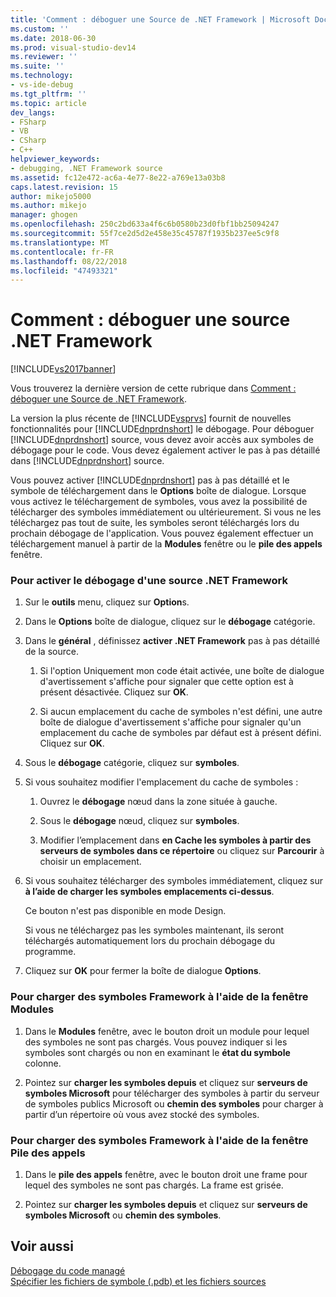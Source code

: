 ```yaml
---
title: 'Comment : déboguer une Source de .NET Framework | Microsoft Docs'
ms.custom: ''
ms.date: 2018-06-30
ms.prod: visual-studio-dev14
ms.reviewer: ''
ms.suite: ''
ms.technology:
- vs-ide-debug
ms.tgt_pltfrm: ''
ms.topic: article
dev_langs:
- FSharp
- VB
- CSharp
- C++
helpviewer_keywords:
- debugging, .NET Framework source
ms.assetid: fc12e472-ac6a-4e77-8e22-a769e13a03b8
caps.latest.revision: 15
author: mikejo5000
ms.author: mikejo
manager: ghogen
ms.openlocfilehash: 250c2bd633a4f6c6b0580b23d0fbf1bb25094247
ms.sourcegitcommit: 55f7ce2d5d2e458e35c45787f1935b237ee5c9f8
ms.translationtype: MT
ms.contentlocale: fr-FR
ms.lasthandoff: 08/22/2018
ms.locfileid: "47493321"
---
```

# <a name="how-to-debug-net-framework-source"></a>Comment : déboguer une source .NET Framework
[!INCLUDE[vs2017banner](../includes/vs2017banner.md)]

Vous trouverez la dernière version de cette rubrique dans [Comment : déboguer une Source de .NET Framework](https://docs.microsoft.com/visualstudio/debugger/how-to-debug-dotnet-framework-source).  
  
La version la plus récente de [!INCLUDE[vsprvs](../includes/vsprvs-md.md)] fournit de nouvelles fonctionnalités pour [!INCLUDE[dnprdnshort](../includes/dnprdnshort-md.md)] le débogage. Pour déboguer [!INCLUDE[dnprdnshort](../includes/dnprdnshort-md.md)] source, vous devez avoir accès aux symboles de débogage pour le code. Vous devez également activer le pas à pas détaillé dans [!INCLUDE[dnprdnshort](../includes/dnprdnshort-md.md)] source.  
  
 Vous pouvez activer [!INCLUDE[dnprdnshort](../includes/dnprdnshort-md.md)] pas à pas détaillé et le symbole de téléchargement dans le **Options** boîte de dialogue. Lorsque vous activez le téléchargement de symboles, vous avez la possibilité de télécharger des symboles immédiatement ou ultérieurement. Si vous ne les téléchargez pas tout de suite, les symboles seront téléchargés lors du prochain débogage de l'application. Vous pouvez également effectuer un téléchargement manuel à partir de la **Modules** fenêtre ou le **pile des appels** fenêtre.  
  
### <a name="to-enable-net-framework-source-debugging"></a>Pour activer le débogage d'une source .NET Framework  
  
1.  Sur le **outils** menu, cliquez sur **Option**s.  
  
2.  Dans le **Options** boîte de dialogue, cliquez sur le **débogage** catégorie.  
  
3.  Dans le **général** , définissez **activer .NET Framework** pas à pas détaillé de la source.  
  
    1.  Si l'option Uniquement mon code était activée, une boîte de dialogue d'avertissement s'affiche pour signaler que cette option est à présent désactivée. Cliquez sur **OK**.  
  
    2.  Si aucun emplacement du cache de symboles n'est défini, une autre boîte de dialogue d'avertissement s'affiche pour signaler qu'un emplacement du cache de symboles par défaut est à présent défini. Cliquez sur **OK**.  
  
4.  Sous le **débogage** catégorie, cliquez sur **symboles**.  
  
5.  Si vous souhaitez modifier l'emplacement du cache de symboles :  
  
    1.  Ouvrez le **débogage** nœud dans la zone située à gauche.  
  
    2.  Sous le **débogage** nœud, cliquez sur **symboles**.  
  
    3.  Modifier l’emplacement dans **en Cache les symboles à partir des serveurs de symboles dans ce répertoire** ou cliquez sur **Parcourir** à choisir un emplacement.  
  
6.  Si vous souhaitez télécharger des symboles immédiatement, cliquez sur **à l’aide de charger les symboles emplacements ci-dessus**.  
  
     Ce bouton n'est pas disponible en mode Design.  
  
     Si vous ne téléchargez pas les symboles maintenant, ils seront téléchargés automatiquement lors du prochain débogage du programme.  
  
7.  Cliquez sur **OK** pour fermer la boîte de dialogue **Options**.  
  
### <a name="to-load-framework-symbols-using-the-modules-window"></a>Pour charger des symboles Framework à l'aide de la fenêtre Modules  
  
1.  Dans le **Modules** fenêtre, avec le bouton droit un module pour lequel des symboles ne sont pas chargés. Vous pouvez indiquer si les symboles sont chargés ou non en examinant le **état du symbole** colonne.  
  
2.  Pointez sur **charger les symboles depuis** et cliquez sur **serveurs de symboles Microsoft** pour télécharger des symboles à partir du serveur de symboles publics Microsoft ou **chemin des symboles** pour charger à partir d’un répertoire où vous avez stocké des symboles.  
  
### <a name="to-load-framework-symbols-using-the-call-stack-window"></a>Pour charger des symboles Framework à l'aide de la fenêtre Pile des appels  
  
1.  Dans le **pile des appels** fenêtre, avec le bouton droit une frame pour lequel des symboles ne sont pas chargés. La frame est grisée.  
  
2.  Pointez sur **charger les symboles depuis** et cliquez sur **serveurs de symboles Microsoft** ou **chemin des symboles**.  
  
## <a name="see-also"></a>Voir aussi  
 [Débogage du code managé](../debugger/debugging-managed-code.md)   
 [Spécifier les fichiers de symbole (.pdb) et les fichiers sources](../debugger/specify-symbol-dot-pdb-and-source-files-in-the-visual-studio-debugger.md)



